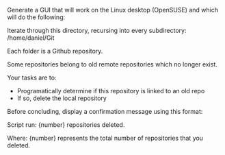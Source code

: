 Generate a GUI that will work on the Linux desktop (OpenSUSE) and which will do the following:

Iterate through this directory, recursing into every subdirectory:
/home/daniel/Git

Each folder is a Github repository.

Some repositories belong to old remote repositories which no longer exist.

Your tasks are to:

- Programatically determine if this repository is linked to an old repo
- If so, delete the local repository

Before concluding, display a confirmation message using this format:

Script run: {number} repositories deleted.

Where: {number} represents the total number of repositories that you deleted.